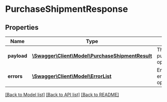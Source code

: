 # PurchaseShipmentResponse

## Properties
Name | Type | Description | Notes
------------ | ------------- | ------------- | -------------
**payload** | [**\Swagger\Client\Model\PurchaseShipmentResult**](PurchaseShipmentResult.md) | The payload for purchaseShipment operation | [optional] 
**errors** | [**\Swagger\Client\Model\ErrorList**](ErrorList.md) | Encountered errors for the operation. | [optional] 

[[Back to Model list]](../README.md#documentation-for-models) [[Back to API list]](../README.md#documentation-for-api-endpoints) [[Back to README]](../README.md)


